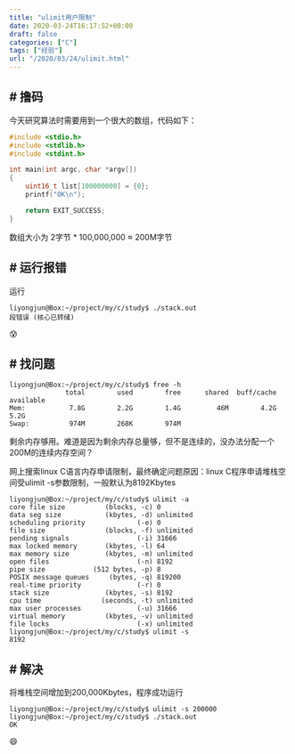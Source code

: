 ```yaml
---
title: "ulimit用户限制"
date: 2020-03-24T16:17:52+08:00
draft: false
categories: ["C"]
tags: ["经验"]
url: "/2020/03/24/ulimit.html"
---
```


## # 撸码

今天研究算法时需要用到一个很大的数组，代码如下：

```c
#include <stdio.h>
#include <stdlib.h>
#include <stdint.h>

int main(int argc, char *argv[])
{
    uint16_t list[100000000] = {0};
    printf("OK\n");

    return EXIT_SUCCESS;
}
```

数组大小为 2字节 * 100,000,000 ≈ 200M字节

## # 运行报错

运行

```shell
liyongjun@Box:~/project/my/c/study$ ./stack.out 
段错误 (核心已转储)
```

😰

## # 找问题

```shell
liyongjun@Box:~/project/my/c/study$ free -h
              total        used        free      shared  buff/cache   available
Mem:           7.8G        2.2G        1.4G         46M        4.2G        5.2G
Swap:          974M        268K        974M
```

剩余内存够用。难道是因为剩余内存总量够，但不是连续的，没办法分配一个200M的连续内存空间？

网上搜索linux C语言内存申请限制，最终确定问题原因：linux C程序申请堆栈空间受ulimit -s参数限制，一般默认为8192Kbytes

```shell
liyongjun@Box:~/project/my/c/study$ ulimit -a
core file size          (blocks, -c) 0
data seg size           (kbytes, -d) unlimited
scheduling priority             (-e) 0
file size               (blocks, -f) unlimited
pending signals                 (-i) 31666
max locked memory       (kbytes, -l) 64
max memory size         (kbytes, -m) unlimited
open files                      (-n) 8192
pipe size            (512 bytes, -p) 8
POSIX message queues     (bytes, -q) 819200
real-time priority              (-r) 0
stack size              (kbytes, -s) 8192
cpu time               (seconds, -t) unlimited
max user processes              (-u) 31666
virtual memory          (kbytes, -v) unlimited
file locks                      (-x) unlimited
liyongjun@Box:~/project/my/c/study$ ulimit -s
8192
```

## # 解决

将堆栈空间增加到200,000Kbytes，程序成功运行

```shell
liyongjun@Box:~/project/my/c/study$ ulimit -s 200000
liyongjun@Box:~/project/my/c/study$ ./stack.out 
OK
```

😄